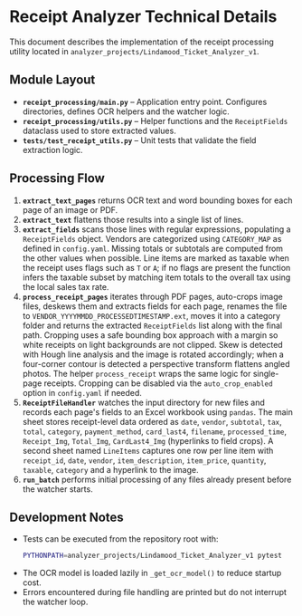 # Receipt Analyzer Technical Details

This document describes the implementation of the receipt processing utility located in `analyzer_projects/Lindamood_Ticket_Analyzer_v1`.

## Module Layout
- **`receipt_processing/main.py`** – Application entry point. Configures directories, defines OCR helpers and the watcher logic.
- **`receipt_processing/utils.py`** – Helper functions and the `ReceiptFields` dataclass used to store extracted values.
- **`tests/test_receipt_utils.py`** – Unit tests that validate the field extraction logic.

## Processing Flow
1. **`extract_text_pages`** returns OCR text and word bounding boxes for each page of an image or PDF.
2. **`extract_text`** flattens those results into a single list of lines.
3. **`extract_fields`** scans those lines with regular expressions, populating a `ReceiptFields` object. Vendors are categorized using `CATEGORY_MAP` as defined in `config.yaml`. Missing totals or subtotals are computed from the other values when possible. Line items are marked as taxable when the receipt uses flags such as `T` or `A`; if no flags are present the function infers the taxable subset by matching item totals to the overall tax using the local sales tax rate.
4. **`process_receipt_pages`** iterates through PDF pages, auto-crops image files, deskews them and extracts fields for each page, renames the file to `VENDOR_YYYYMMDD_PROCESSEDTIMESTAMP.ext`, moves it into a category folder and returns the extracted `ReceiptFields` list along with the final path. Cropping uses a safe bounding box approach with a margin so white receipts on light backgrounds are not clipped. Skew is detected with Hough line analysis and the image is rotated accordingly; when a four-corner contour is detected a perspective transform flattens angled photos. The helper `process_receipt` wraps the same logic for single-page receipts. Cropping can be disabled via the ``auto_crop_enabled`` option in `config.yaml` if needed.
5. **`ReceiptFileHandler`** watches the input directory for new files and records each page's fields to an Excel workbook using `pandas`. The main sheet stores receipt-level data ordered as `date`, `vendor`, `subtotal`, `tax`, `total`, `category`, `payment_method`, `card_last4`, `filename`, `processed_time`, `Receipt_Img`, `Total_Img`, `CardLast4_Img` (hyperlinks to field crops). A second sheet named `LineItems` captures one row per line item with `receipt_id`, `date`, `vendor`, `item_description`, `item_price`, `quantity`, `taxable`, `category` and a hyperlink to the image.
6. **`run_batch`** performs initial processing of any files already present before the watcher starts.

## Development Notes
- Tests can be executed from the repository root with:
  ```bash
  PYTHONPATH=analyzer_projects/Lindamood_Ticket_Analyzer_v1 pytest
  ```
- The OCR model is loaded lazily in `_get_ocr_model()` to reduce startup cost.
- Errors encountered during file handling are printed but do not interrupt the watcher loop.

